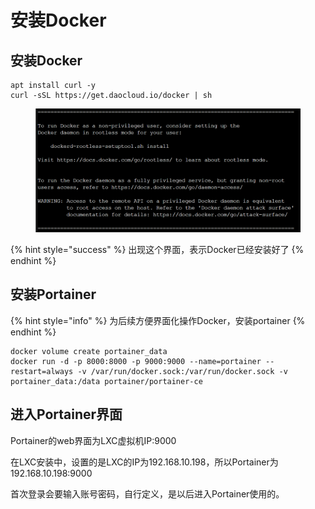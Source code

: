 # 安装Docker

## 安装Docker

```
apt install curl -y
curl -sSL https://get.daocloud.io/docker | sh
```

<figure><img src="../../.gitbook/assets/image (5) (2).png" alt=""><figcaption></figcaption></figure>

{% hint style="success" %}
出现这个界面，表示Docker已经安装好了
{% endhint %}

## 安装Portainer

{% hint style="info" %}
为后续方便界面化操作Docker，安装portainer
{% endhint %}

```
docker volume create portainer_data
docker run -d -p 8000:8000 -p 9000:9000 --name=portainer --restart=always -v /var/run/docker.sock:/var/run/docker.sock -v portainer_data:/data portainer/portainer-ce
```

## 进入Portainer界面

Portainer的web界面为LXC虚拟机IP:9000

在LXC安装中，设置的是LXC的IP为192.168.10.198，所以Portainer为192.168.10.198:9000

首次登录会要输入账号密码，自行定义，是以后进入Portainer使用的。

